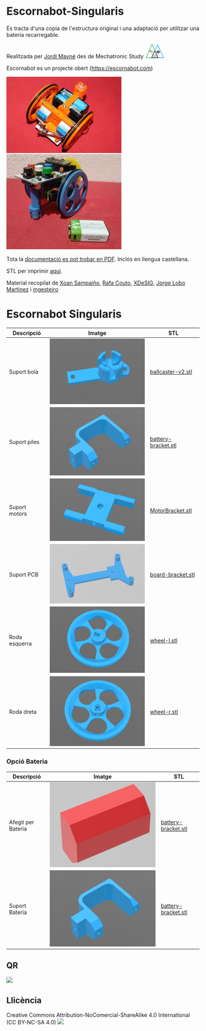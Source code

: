 # Escornabot-Singularis

Es tracta d'una copia de l'estructura original i una adaptació per utilitzar una bateria recarregable. 

Realitzada per [Jordi Mayné](https://github.com/maynej) des de Mechatronic Study <img src="Imatges/Logo3senseFons.png" width="50" />

Escornabot es un projecte obert (https://escornabot.com) 

<img src="Imatges/EscornabotSingularis.jpg" width="300" /> <img src="Imatges/EscornabotBateria9V.jpg" width="300" />

Tota la [documentació es pot trobar en PDF](https://github.com/maynej/Escorna-Singularis/tree/master/Doc/). Inclós en llengua castellana.

STL per imprimir [aquí](https://github.com/maynej/Escorna-Singularis/tree/master/stl).

Material recopilat de [Xoan Sampaiño](https://github.com/xoan), [Rafa Couto](https://github.com/rafacouto), [XDeSIG](https://github.com/xdesig), [Jorge Lobo Martínez](https://github.com/lobotic) i [mgesteiro](https://github.com/mgesteiro)   
  
# Escornabot Singularis
  
Descripció         | Imatge          | STL         
------------- | ------------- | ------------- 
Suport bola|![ballcaster-v2.stl](Imatges/ballcaster-v2.png) | [ballcaster-v2.stl](STL/ballcaster-v2.stl)  
Suport piles|![battery-bracket.stl](Imatges/battery-bracket.png) | [battery-bracket.stl](STL/battery-bracket.stl)  
Suport motors|![MotorBracket.stl](Imatges/MotorBracket.png) | [MotorBracket.stl](STL/MotorBracket.stl)  
Suport PCB|![board-bracket.stl](Imatges/CPU.png) | [board-bracket.stl](STL/cpu-2_10-bracket.stl)  
Roda esquerra|![wheel-l.stl](Imatges/wheel-l.png) | [wheel-l.stl](STL/wheel-l.stl)  
Roda dreta|![wheel-r.stl](Imatges/wheel-r.png) | [wheel-r.stl](STL/wheel-r.stl)  
  
### Opció Bateria
  
Descripció         | Imatge          | STL          
------------- | ------------- | ------------- 
Afegit per Bateria|![battery-bracket.stl](Imatges/Afegit.jpg) | [battery-bracket.stl](STL/battery-bracket.stl)  
Suport Bateria|![battery-bracket.stl](Imatges/battery-bracket.png) | [battery-bracket.stl](STL/battery-bracket.stl)  

## QR

<img src="https://www.codigos-qr.com/qr/php/qr_img.php?d=https%3A%2F%2Fgithub.com%2Fmaynej%2FEscornabot-STEMFIE&s=6&e=m"/>

## Llicència

Creative Commons Attribution-NoComercial-ShareAlike 4.0 International (CC BY-NC-SA 4.0)  <img src="ImatgesEscornabot/CC.png" width="100" />


